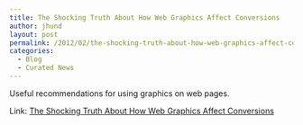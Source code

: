 ```yaml
---
title: The Shocking Truth About How Web Graphics Affect Conversions
author: jhund
layout: post
permalink: /2012/02/the-shocking-truth-about-how-web-graphics-affect-conversions/
categories:
  - Blog
  - Curated News
---
```

Useful recommendations for using graphics on web pages.

Link: [The Shocking Truth About How Web Graphics Affect Conversions][1]

 [1]: http://bit.ly/ykqAxv
